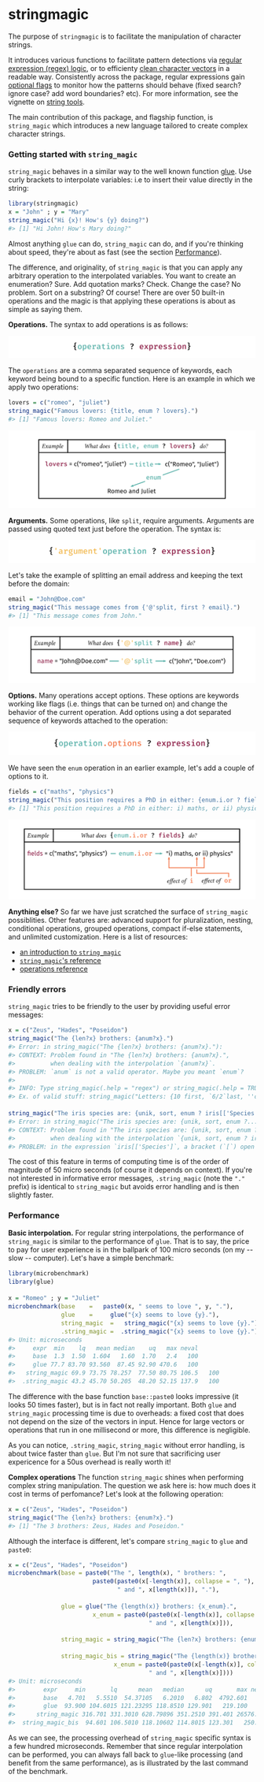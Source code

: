 
# stringmagic

The purpose of `stringmagic` is to facilitate the manipulation of character strings.

It introduces various functions to facilitate pattern detections via
[regular expression (regex) logic](LINK), or to efficienty [clean character vectors](LINK) in a 
readable way. Consistently across the package, regular expressions gain [optional flags](LINK) 
to monitor how the patterns should behave (fixed search? ignore case? add word boundaries? etc).
For more information, see the vignette on [string tools](LINK).

The main contribution of this package, and flagship function, is `string_magic` which introduces 
a new language tailored to create complex character strings. 

### Getting started with `string_magic`

`string_magic` behaves in a similar way to the well known function [glue](https://glue.tidyverse.org/).
Use curly brackets to interpolate variables: i.e to insert their value directly in the string:
```r
library(stringmagic)
x = "John" ; y = "Mary"
string_magic("Hi {x}! How's {y} doing?")
#> [1] "Hi John! How's Mary doing?"
```

Almost anything `glue` can do, `string_magic` can do, and if you're thinking about speed, they're about
as fast (see the section [Performance](#Performance)).

The difference, and originality, of `string_magic` is that you can apply any arbitrary operation to 
the interpolated variables. You want to create an enumeration? Sure. Add quotation marks? Check. 
Change the case? No problem. Sort on a substring? Of course! There are over 50 built-in operations and the
magic is that applying these operations is about as simple as saying them.

**Operations.** The syntax to add operations is as follows:

![operation](man/figures/operation-template.png)

The `operations` are a comma separated sequence of keywords, each keyword being bound to a specific function. Here is an example in which we apply two operations:
```r
lovers = c("romeo", "juliet")
string_magic("Famous lovers: {title, enum ? lovers}.")
#> [1] "Famous lovers: Romeo and Juliet."
```

![example-lovers](man/figures/example-simple_operation.png)

**Arguments.** Some operations, like `split`, require arguments. Arguments are passed using quoted text
just before the operation. The syntax is:

![argument](man/figures/argument.png)

Let's take the example of splitting an email address and keeping the text before the domain:
```r
email = "John@Doe.com"
string_magic("This message comes from {'@'split, first ? email}.")
#> [1] "This message comes from John."
```

![example-argument](man/figures/example-argument.png)

**Options.** Many operations accept options. These options are keywords working like flags (i.e. things
that can be turned on) and change the behavior of the current operation. 
Add options using a dot separated sequence of keywords attached to the operation:

![options](man/figures/options.png)


We have seen the `enum` operation in an earlier example, let's add a couple of options to it.
```r
fields = c("maths", "physics")
string_magic("This position requires a PhD in either: {enum.i.or ? fields}.")
#> [1] "This position requires a PhD in either: i) maths, or ii) physics."
```

![example-options](man/figures/example-options.png)

**Anything else?** So far we have just scratched the surface of `string_magic` possiblities.
Other features are: advanced support for pluralization, nesting, conditional operations,
grouped operations, compact if-else statements, and unlimited customization.
Here is a list of resources:

+ [an introduction to `string_magic`](LINK)
+ [`string_magic`'s reference](LINK)
+ [operations reference](LINK)

### Friendly errors

`string_magic` tries to be friendly to the user by providing useful error messages:
```r
x = c("Zeus", "Hades", "Poseidon")
string_magic("The {len?x} brothers: {anum?x}.")
#> Error: in string_magic("The {len?x} brothers: {anum?x}."): 
#> CONTEXT: Problem found in "The {len?x} brothers: {anum?x}.",
#>          when dealing with the interpolation `{anum?x}`.
#> PROBLEM: `anum` is not a valid operator. Maybe you meant `enum`?
#> 
#> INFO: Type string_magic(.help = "regex") or string_magic(.help = TRUE) for help.
#> Ex. of valid stuff: string_magic("Letters: {10 first, `6/2`last, ''c, 'i => e'r, upper.first ? letters}!")

string_magic("The iris species are: {unik, sort, enum ? iris[['Species']}.")
#> Error: in string_magic("The iris species are: {unik, sort, enum ?...: 
#> CONTEXT: Problem found in "The iris species are: {unik, sort, enum ? iris[['Species']}.",
#>          when dealing with the interpolation `{unik, sort, enum ? iris[['Species']}.`.   
#> PROBLEM: in the expression `iris[['Species']`, a bracket (`[`) open is not closed.
```

The cost of this feature in terms of computing time is of the order of magnitude of 50 micro seconds (of course it depends on context). 
If you're not interested in informative error messages, `.string_magic` (note the `"."` prefix) is identical to `string_magic` but avoids error handling and is then slightly faster.

### Performance

**Basic interpolation.** For regular string interpolations, the performance of `string_magic` is similar to the performance of `glue`. That is to say, the price to pay for user experience is in the ballpark of 100 micro seconds (on my -- slow -- computer). Let's have a simple benchmark:

```r
library(microbenchmark)
library(glue)

x = "Romeo" ; y = "Juliet"
microbenchmark(base    =   paste0(x, " seems to love ", y, "."),
               glue    =     glue("{x} seems to love {y}."),
               string_magic  =   string_magic("{x} seems to love {y}."),
               .string_magic =  .string_magic("{x} seems to love {y}."))
#> Unit: microseconds
#>     expr  min    lq   mean median    uq   max neval
#>     base  1.3  1.50  1.604   1.60  1.70   2.4   100
#>     glue 77.7 83.70 93.560  87.45 92.90 470.6   100
#>   string_magic 69.9 73.75 78.257  77.50 80.75 106.5   100
#>  .string_magic 43.2 45.70 50.205  48.20 52.15 137.9   100
```

The difference with the base function `base::paste0` looks impressive (it looks 50 times faster), but is in fact not really important. Both `glue` and `string_magic` processing time is due to overheads: a fixed cost that does not depend on the size of the vectors in input. Hence for large vectors or operations that run in one millisecond or more, this difference is negligible.

As you can notice, `.string_magic`, `string_magic` without error handling, is about twice faster than `glue`. But I'm not sure that sacrificing user expericence for a 50us overhead is really worth it!

**Complex operations** The function `string_magic` shines when performing complex string manipulation. The question we ask here is: how much does it cost in terms of perfomance? Let's look at the following operation:

```r
x = c("Zeus", "Hades", "Poseidon")
string_magic("The {len?x} brothers: {enum?x}.")
#> [1] "The 3 brothers: Zeus, Hades and Poseidon."
```

Although the interface is different, let's compare `string_magic` to `glue` and `paste0`:

```r
x = c("Zeus", "Hades", "Poseidon")
microbenchmark(base = paste0("The ", length(x), " brothers: ", 
                        paste0(paste0(x[-length(x)], collapse = ", "), 
                               " and ", x[length(x)]), "."),
                               
               glue = glue("The {length(x)} brothers: {x_enum}.", 
                        x_enum = paste0(paste0(x[-length(x)], collapse = ", "), 
                                        " and ", x[length(x)])),
                                        
               string_magic = string_magic("The {len?x} brothers: {enum?x}."),
               
               string_magic_bis = string_magic("The {length(x)} brothers: {x_enum}.", 
                              x_enum = paste0(paste0(x[-length(x)], collapse = ", "), 
                                        " and ", x[length(x)])))
#> Unit: microseconds
#>        expr     min       lq      mean   median      uq       max neval
#>        base   4.701   5.5510  54.37105   6.2010   6.802  4792.601   100
#>        glue  93.900 104.6015 121.23295 118.8510 129.901   219.100   100
#>      string_magic 316.701 331.3010 628.79896 351.2510 391.401 26576.501   100
#>  string_magic_bis  94.601 106.5010 118.10602 114.8015 123.301   250.301   100
```

As we can see, the processing overhead of `string_magic` specific syntax is a few hundred microseconds. 
Remember that since regular interpolation can be performed, you can always fall back to `glue`-like processing (and benefit from the same performance), as is illustrated by the last command of the benchmark.
